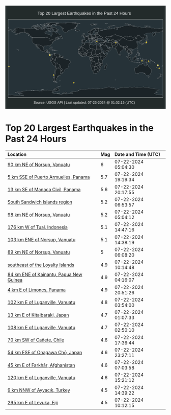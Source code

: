 ![Map](./map.png)

# Top 20 Largest Earthquakes in the Past 24 Hours

| Location | Mag | Date and Time (UTC) |
|:---|:---|:---|
| [90 km NE of Norsup, Vanuatu](https://earthquake.usgs.gov/earthquakes/eventpage/us7000n0s8) | 6 | 07-22-2024 05:04:30 |
| [5 km SSE of Puerto Armuelles, Panama](https://earthquake.usgs.gov/earthquakes/eventpage/us6000nejp) | 5.7 | 07-22-2024 19:19:34 |
| [13 km SE of Manaca Civil, Panama](https://earthquake.usgs.gov/earthquakes/eventpage/us6000nekb) | 5.6 | 07-22-2024 20:17:55 |
| [South Sandwich Islands region](https://earthquake.usgs.gov/earthquakes/eventpage/us7000n0sy) | 5.2 | 07-22-2024 06:53:57 |
| [98 km NE of Norsup, Vanuatu](https://earthquake.usgs.gov/earthquakes/eventpage/us7000n0s6) | 5.2 | 07-22-2024 05:04:12 |
| [176 km W of Tual, Indonesia](https://earthquake.usgs.gov/earthquakes/eventpage/us7000n0ut) | 5.1 | 07-22-2024 14:47:16 |
| [103 km ENE of Norsup, Vanuatu](https://earthquake.usgs.gov/earthquakes/eventpage/us7000n0ur) | 5.1 | 07-22-2024 14:38:19 |
| [89 km NE of Norsup, Vanuatu](https://earthquake.usgs.gov/earthquakes/eventpage/us7000n0sn) | 5 | 07-22-2024 06:08:20 |
| [southeast of the Loyalty Islands](https://earthquake.usgs.gov/earthquakes/eventpage/us7000n0u2) | 4.9 | 07-22-2024 10:14:48 |
| [84 km ENE of Kainantu, Papua New Guinea](https://earthquake.usgs.gov/earthquakes/eventpage/us7000n0rw) | 4.9 | 07-22-2024 04:16:07 |
| [4 km E of Limones, Panama](https://earthquake.usgs.gov/earthquakes/eventpage/us6000nekl) | 4.9 | 07-22-2024 20:51:26 |
| [102 km E of Luganville, Vanuatu](https://earthquake.usgs.gov/earthquakes/eventpage/us7000n0rr) | 4.8 | 07-22-2024 03:54:00 |
| [13 km E of Kitaibaraki, Japan](https://earthquake.usgs.gov/earthquakes/eventpage/us7000n0r5) | 4.7 | 07-22-2024 01:07:33 |
| [108 km E of Luganville, Vanuatu](https://earthquake.usgs.gov/earthquakes/eventpage/us7000n0rf) | 4.7 | 07-22-2024 02:50:10 |
| [70 km SW of Cañete, Chile](https://earthquake.usgs.gov/earthquakes/eventpage/us6000nej6) | 4.6 | 07-22-2024 17:36:44 |
| [54 km ESE of Onagawa Chō, Japan](https://earthquake.usgs.gov/earthquakes/eventpage/us6000nemz) | 4.6 | 07-22-2024 23:27:11 |
| [45 km E of Farkhār, Afghanistan](https://earthquake.usgs.gov/earthquakes/eventpage/us7000n0t3) | 4.6 | 07-22-2024 07:03:58 |
| [120 km E of Luganville, Vanuatu](https://earthquake.usgs.gov/earthquakes/eventpage/us6000nej7) | 4.6 | 07-22-2024 15:21:12 |
| [9 km NNW of Ayvacık, Turkey](https://earthquake.usgs.gov/earthquakes/eventpage/us7000n0uq) | 4.5 | 07-22-2024 14:39:22 |
| [295 km E of Levuka, Fiji](https://earthquake.usgs.gov/earthquakes/eventpage/us7000n0tu) | 4.5 | 07-22-2024 10:12:15 |
